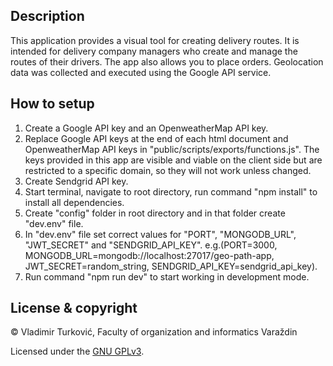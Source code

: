 ## Description

This application provides a visual tool for creating delivery routes. It is intended for delivery company managers who create and manage the routes of their drivers. The app also allows you to place orders. Geolocation data was collected and executed using the Google API service.

## How to setup 

1. Create a Google API key and an OpenweatherMap API key.
2. Replace Google API keys at the end of each html document and OpenweatherMap API keys in "public/scripts/exports/functions.js". The keys provided in this app are visible and viable on the client side but are restricted to a specific domain, so they will not work unless changed.
3. Create Sendgrid API key.
4. Start terminal, navigate to root directory, run command "npm install" to install all dependencies.
5. Create "config" folder in root directory and in that folder create "dev.env" file.
6. In "dev.env" file set correct values for "PORT", "MONGODB_URL", "JWT_SECRET" and "SENDGRID_API_KEY". e.g.(PORT=3000, MONGODB_URL=mongodb://localhost:27017/geo-path-app, JWT_SECRET=random_string, SENDGRID_API_KEY=sendgrid_api_key).
7. Run command "npm run dev" to start working in development mode.

## License & copyright

© Vladimir Turković, Faculty of organization and informatics Varaždin

Licensed under the [GNU GPLv3](LICENSE).
